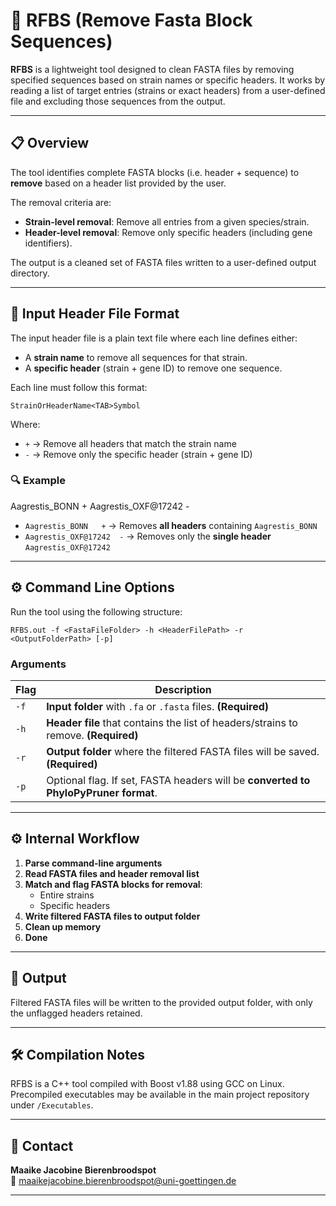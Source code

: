 # 🧹 RFBS (Remove Fasta Block Sequences)

**RFBS** is a lightweight tool designed to clean FASTA files by removing specified sequences based on strain names or specific headers. It works by reading a list of target entries (strains or exact headers) from a user-defined file and excluding those sequences from the output.

---

## 📋 Overview

The tool identifies complete FASTA blocks (i.e. header + sequence) to **remove** based on a header list provided by the user.

The removal criteria are:
- **Strain-level removal**: Remove all entries from a given species/strain.
- **Header-level removal**: Remove only specific headers (including gene identifiers).

The output is a cleaned set of FASTA files written to a user-defined output directory.

---

## 🧾 Input Header File Format

The input header file is a plain text file where each line defines either:
- A **strain name** to remove all sequences for that strain.
- A **specific header** (strain + gene ID) to remove one sequence.

Each line must follow this format:
```
StrainOrHeaderName<TAB>Symbol
```

Where:
- `+` → Remove all headers that match the strain name  
- `-` → Remove only the specific header (strain + gene ID)

### 🔍 Example
Aagrestis_BONN +
Aagrestis_OXF@17242 -


- `Aagrestis_BONN	+` → Removes **all headers** containing `Aagrestis_BONN`
- `Aagrestis_OXF@17242	-` → Removes only the **single header** `Aagrestis_OXF@17242`

---

## ⚙️ Command Line Options

Run the tool using the following structure:
```
RFBS.out -f <FastaFileFolder> -h <HeaderFilePath> -r <OutputFolderPath> [-p]
```


### Arguments

| Flag | Description |
|------|-------------|
| `-f` | **Input folder** with `.fa` or `.fasta` files. **(Required)** |
| `-h` | **Header file** that contains the list of headers/strains to remove. **(Required)** |
| `-r` | **Output folder** where the filtered FASTA files will be saved. **(Required)** |
| `-p` | Optional flag. If set, FASTA headers will be **converted to PhyloPyPruner format**. |

---

## ⚙️ Internal Workflow

1. **Parse command-line arguments**
2. **Read FASTA files and header removal list**
3. **Match and flag FASTA blocks for removal**:
   - Entire strains
   - Specific headers
4. **Write filtered FASTA files to output folder**
5. **Clean up memory**
6. **Done**

---

## 📂 Output

Filtered FASTA files will be written to the provided output folder, with only the unflagged headers retained.

---

## 🛠️ Compilation Notes

RFBS is a C++ tool compiled with Boost v1.88 using GCC on Linux.  
Precompiled executables may be available in the main project repository under `/Executables`.

---

## 📧 Contact

**Maaike Jacobine Bierenbroodspot**  
📧 maaikejacobine.bierenbroodspot@uni-goettingen.de

---




